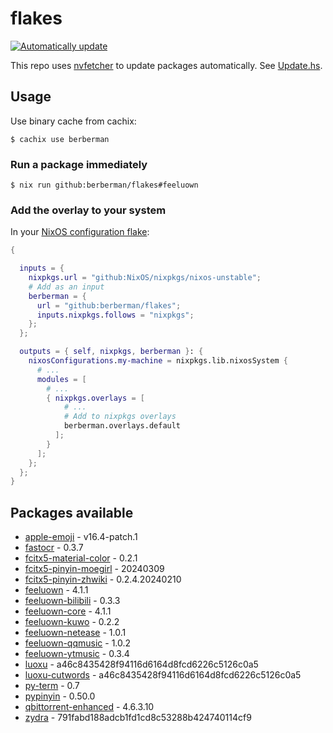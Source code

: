 # flakes

[![Automatically update](https://github.com/berberman/flakes/actions/workflows/nvfetcher.yaml/badge.svg)](https://github.com/berberman/flakes/actions/workflows/nvfetcher.yaml)

This repo uses [nvfetcher](https://github.com/berberman/nvfetcher) to update packages automatically.
See [Update.hs](Update.hs).

## Usage

Use binary cache from cachix:

```
$ cachix use berberman
```

### Run a package immediately

```
$ nix run github:berberman/flakes#feeluown
```

### Add the overlay to your system

In your [NixOS configuration flake](https://www.tweag.io/blog/2020-07-31-nixos-flakes/):

```nix
{

  inputs = {
    nixpkgs.url = "github:NixOS/nixpkgs/nixos-unstable";
    # Add as an input
    berberman = {
      url = "github:berberman/flakes";
      inputs.nixpkgs.follows = "nixpkgs";
    };
  };

  outputs = { self, nixpkgs, berberman }: {
    nixosConfigurations.my-machine = nixpkgs.lib.nixosSystem {
      # ...
      modules = [
        # ...
        { nixpkgs.overlays = [ 
            # ...
            # Add to nixpkgs overlays
            berberman.overlays.default
          ]; 
        }
      ];
    };
  };
}
```

## Packages available

* [apple-emoji](https://github.com/samuelngs/apple-emoji-linux) - v16.4-patch.1
* [fastocr](https://github.com/BruceZhang1993/FastOCR) - 0.3.7
* [fcitx5-material-color](https://github.com/hosxy/Fcitx5-Material-Color) - 0.2.1
* [fcitx5-pinyin-moegirl](https://github.com/outloudvi/mw2fcitx) - 20240309
* [fcitx5-pinyin-zhwiki](https://github.com/felixonmars/fcitx5-pinyin-zhwiki) - 0.2.4.20240210
* [feeluown](https://github.com/feeluown/FeelUOwn) - 4.1.1
* [feeluown-bilibili](https://github.com/feeluown/feeluown-bilibili) - 0.3.3
* [feeluown-core](https://github.com/feeluown/FeelUOwn) - 4.1.1
* [feeluown-kuwo](https://github.com/feeluown/feeluown-kuwo) - 0.2.2
* [feeluown-netease](https://github.com/feeluown/feeluown-netease) - 1.0.1
* [feeluown-qqmusic](https://github.com/feeluown/feeluown-qqmusic) - 1.0.2
* [feeluown-ytmusic](https://github.com/feeluown/feeluown-ytmusic) - 0.3.4
* [luoxu](https://github.com/lilydjwg/luoxu) - a46c8435428f94116d6164d8fcd6226c5126c0a5
* [luoxu-cutwords](https://github.com/lilydjwg/luoxu) - a46c8435428f94116d6164d8fcd6226c5126c0a5
* [py-term](https://github.com/gravmatt/py-term) - 0.7
* [pypinyin](https://github.com/mozillazg/python-pinyin) - 0.50.0
* [qbittorrent-enhanced](https://github.com/c0re100/qBittorrent-Enhanced-Edition) - 4.6.3.10
* [zydra](https://github.com/hamedA2/Zydra) - 791fabd188adcb1fd1cd8c53288b424740114cf9
